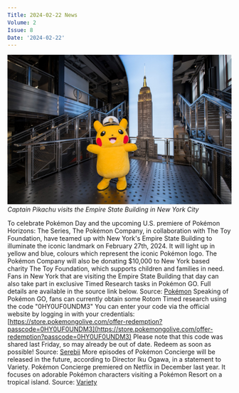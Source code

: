 ```yaml
---
Title: 2024-02-22 News
Volume: 2
Issue: 8
Date: '2024-02-22'
---
```


[![Captain Pikachu visits the Empire State Building in New York City](/web/images/captain-pikachu-visits-the-empire-state-building-in-new-york-city.jpeg)](/web/images/captain-pikachu-visits-the-empire-state-building-in-new-york-city.jpeg)*Captain Pikachu visits the Empire State Building in New York City*

To celebrate Pokémon Day and the upcoming U.S. premiere of Pokémon Horizons: The Series, The Pokémon Company, in collaboration with The Toy Foundation, have teamed up with New York's Empire State Building to illuminate the iconic landmark on February 27th, 2024. It will light up in yellow and blue, colours which represent the iconic Pokémon logo. The Pokémon Company will also be donating $10,000 to New York based charity The Toy Foundation, which supports children and families in need.
Fans in New York that are visiting the Empire State Building that day can also take part in exclusive Timed Research tasks in Pokémon GO. Full details are available in the source link below.
Source: [Pokémon](https://press.pokemon.com/en/releases/Pokemon-Empire-State-Building-2024)
Speaking of Pokémon GO, fans can currently obtain some Rotom Timed research using the code "0HY0UF0UNDM3" You can enter your code via the official website by logging in with your credentials: [https://store.pokemongolive.com/offer-redemption?passcode=0HY0UF0UNDM3](https://store.pokemongolive.com/offer-redemption?passcode=0HY0UF0UNDM3)
Please note that this code was shared last Friday, so may already be out of date. Redeem as soon as possible!
Source: [Serebii](https://twitter.com/SerebiiNet/status/1758551970485260400)
More episodes of Pokémon Concierge will be released in the future, according to Director Iku Ogawa, in a statement to Variety. Pokémon Concierge premiered on Netflix in December last year. It focuses on adorable Pokémon characters visiting a Pokémon Resort on a tropical island.
Source: [Variety](https://variety.com/2024/tv/news/pokemon-concierge-netflix-new-episodes-1235916305/)